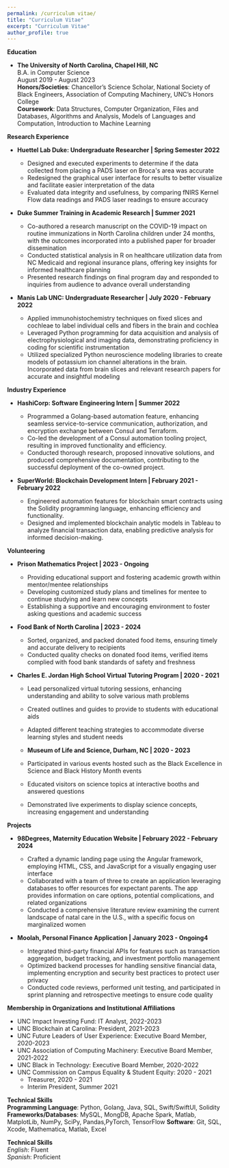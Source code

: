 ```yaml
---
permalink: /curriculum vitae/
title: "Curriculum Vitae"
excerpt: "Curriculum Vitae"
author_profile: true
---
```

&NewLine;

**Education**
- **The University of North Carolina, Chapel Hill, NC** \
B.A. in Computer Science \
August 2019 - August 2023 \
**Honors/Societies**: Chancellor’s Science Scholar, National Society of Black Engineers, Association of Computing Machinery, UNC’s Honors College \
**Coursework**: Data Structures, Computer Organization, Files and Databases, Algorithms and Analysis, Models of Languages and Computation, Introduction to Machine Learning


**Research Experience** 
- **Huettel Lab Duke: Undergraduate Researcher | Spring Semester 2022** 
  - Designed and executed experiments to determine if the data collected from placing a PADS laser on Broca's area was accurate 
  - Redesigned the graphical user interface for results to better visualize and facilitate easier interpretation of the data 
  - Evaluated data integrity and usefulness, by comparing fNIRS Kernel Flow data readings and PADS laser readings to ensure accuracy

- **Duke Summer Training in Academic Research | Summer 2021** 
  - Co-authored a research manuscript on the COVID-19 impact on routine immunizations in North Carolina children under 24 months, with the outcomes incorporated into a published paper for broader dissemination 
  - Conducted statistical analysis in R on healthcare utilization data from NC Medicaid and regional insurance plans, offering key insights for informed healthcare planning 
  - Presented research findings on final program day and responded to inquiries from audience to advance overall understanding 

- **Manis Lab UNC: Undergraduate Researcher | July 2020 - February 2022** 
  - Applied immunohistochemistry techniques on fixed slices and cochleae to label individual cells and fibers in the brain and cochlea 
  - Leveraged Python programming for data acquisition and analysis of electrophysiological and imaging data, demonstrating proficiency in coding for scientific instrumentation 
  - Utilized specialized Python neuroscience modeling libraries to create models of potassium ion channel alterations in the brain. Incorporated data from brain slices and relevant research papers for accurate and insightful modeling


**Industry Experience**
- **HashiCorp: Software Engineering Intern | Summer 2022** 
  - Programmed a Golang-based automation feature, enhancing seamless service-to-service communication, authorization, and encryption exchange between Consul and Terraform.
  - Co-led the development of a Consul automation tooling project, resulting in improved functionality and efficiency.
  - Conducted thorough research, proposed innovative solutions, and produced comprehensive documentation, contributing to the successful deployment of the co-owned project.
 
- **SuperWorld: Blockchain Development Intern | February 2021 - February 2022** 
  - Engineered automation features for blockchain smart contracts using the Solidity programming language, enhancing efficiency and functionality.
  - Designed and implemented blockchain analytic models in Tableau to analyze financial transaction data, enabling predictive analysis for informed decision-making.


**Volunteering**
- **Prison Mathematics Project | 2023 - Ongoing** 
  - Providing educational support and fostering academic growth within mentor/mentee relationships
  - Developing customized study plans and timelines for mentee to continue studying and learn new concepts
  - Establishing a supportive and encouraging environment to foster asking questions and academic success
 
- **Food Bank of North Carolina | 2023 - 2024** 
  - Sorted, organized, and packed donated food items, ensuring timely and accurate delivery to recipients
  - Conducted quality checks on donated food items, verified items complied with food bank standards of safety and freshness

- **Charles E. Jordan High School Virtual Tutoring Program | 2020 - 2021** 
  - Lead personalized virtual tutoring sessions, enhancing understanding and ability to solve various math problems
  - Created outlines and guides to provide to students with educational aids
  - Adapted different teaching strategies to accommodate diverse learning styles and student needs 
 
  - **Museum of Life and Science, Durham, NC | 2020 - 2023** 
  - Participated in various events hosted such as the Black Excellence in Science and Black History Month events
  - Educated visitors on science topics at interactive booths and answered questions
  - Demonstrated live experiments to display science concepts, increasing engagement and understanding


**Projects**
- **98Degrees, Maternity Education Website | February 2022 - February 2024** 
  - Crafted a dynamic landing page using the Angular framework, employing HTML, CSS, and JavaScript for a visually engaging user interface
  - Collaborated with a team of three to create an application leveraging databases to offer resources for expectant parents. The app provides information on care options, potential complications, and related organizations
  - Conducted a comprehensive literature review examining the current landscape of natal care in the U.S., with a specific focus on marginalized women

- **Moolah, Personal Finance Application | January 2023 - Ongoing4** 
  - Integrated third-party financial APIs for features such as transaction aggregation, budget tracking, and investment portfolio management
  - Optimized backend processes for handling sensitive financial data, implementing encryption and security best practices to protect user privacy
  - Conducted code reviews, performed unit testing, and participated in sprint planning and retrospective meetings to ensure code quality

**Membership in Organizations and Institutional Affiliations**
- UNC Impact Investing Fund: IT Analyst, 2022-2023
- UNC Blockchain at Carolina: President, 2021-2023
- UNC Future Leaders of User Experience: Executive Board Member, 2020-2023
- UNC Association of Computing Machinery: Executive Board Member, 2021-2022
- UNC Black in Technology: Executive Board Member, 2020-2022
- UNC Commission on Campus Equality & Student Equity:  2020 - 2021
  - Treasurer, 2020 - 2021 
  - Interim President, Summer 2021


**Technical Skills** \
**Programming Language**: Python, Golang, Java, SQL, Swift/SwiftUI, Solidity
**Frameworks/Databases**: MySQL, MongDB, Apache Spark,  Matlab, MatplotLib, NumPy, SciPy, Pandas,PyTorch, TensorFlow
**Software**: Git, SQL, Xcode, Mathematica, Matlab, Excel


**Technical Skills** \
*English*: Fluent \
*Spanish*: Proficient 
